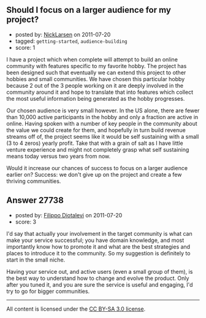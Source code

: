 ## Should I focus on a larger audience for my project?

- posted by: [NickLarsen](https://stackexchange.com/users/-1/5448-nicklarsen) on 2011-07-20
- tagged: `getting-started`, `audience-building`
- score: 1

I have a project which when complete will attempt to build an online community with features specific to my favorite hobby.  The project has been designed such that eventually we can extend this project to other hobbies and small communities.  We have chosen this particular hobby because 2 out of the 3 people working on it are deeply involved in the community around it and hope to translate that into features which collect the most useful information being generated as the hobby progresses.

Our chosen audience is very small however.  In the US alone, there are fewer than 10,000 active participants in the hobby and only a fraction are active in online.  Having spoken with a number of key people in the community about the value we could create for them, and hopefully in turn build revenue streams off of, the project seems like it would be self sustaining with a small (3 to 4 zeros) yearly profit.  Take that with a grain of salt as I have little venture experience and might not completely grasp what self sustaining means today versus two years from now.

Would it increase our chances of success to focus on a larger audience earlier on?  Success: we don't give up on the project and create a few thriving communities.


## Answer 27738

- posted by: [Filippo Diotalevi](https://stackexchange.com/users/-1/4482-filippo-diotalevi) on 2011-07-20
- score: 3

I'd say that actually your involvement in the target community is what can make your service successful; you have domain knowledge, and most importantly know how to promote it and what are the best strategies and places to introduce it to the community. So my suggestion is definitely to start in the small niche.

Having your service out, and active users (even a small group of them), is the best way to understand how to change and evolve the product. Only after you tuned it, and you are sure the service is useful and engaging, I'd try to go for bigger communities.



---

All content is licensed under the [CC BY-SA 3.0 license](https://creativecommons.org/licenses/by-sa/3.0/).
